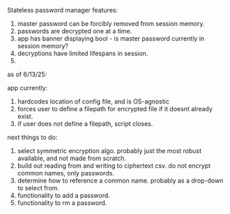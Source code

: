 Stateless password manager
features:
1. master password can be forcibly removed from session memory.
2. passwords are decrypted one at a time.
3. app has banner displaying bool - is master password currently in session memory?
4. decryptions have limited lifespans in session. 
5. 





as of 6/13/25:

app currently:
1. hardcodes location of config file, and is OS-agnostic
2. forces user to define a filepath for encrypted file if it doesnt already exist.
3. if user does not define a filepath, script closes.

next things to do:
1. select symmetric encryption algo. probably just the most robust available, and not made from scratch.
2. build out reading from and writing to ciphertext csv. do not encrypt common names, only passwords. 
3. determine how to reference a common name. probably as a drop-down to select from.
4. functionality to add a password.
5. functionality to rm a password. 
